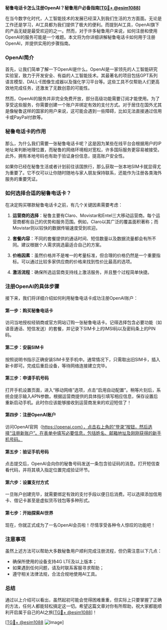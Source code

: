 **秘鲁电话卡怎么注册OpenAI？秘鲁用户必备指南[[TG💪+ @esim1088](https://t.me/s/esim1088)]**

在当今数字化时代，人工智能技术的发展已经深入到我们生活的方方面面。无论是工作还是学习，AI工具都为我们提供了极大的便利。而提到AI工具，OpenAI旗下的产品无疑是最受欢迎的之一。然而，对于许多秘鲁用户来说，如何注册和使用OpenAI的服务可能是一个难题。本文将为你详细讲解秘鲁电话卡如何用于注册OpenAI，并提供实用的步骤指南。

### OpenAI简介

首先，让我们简单了解一下OpenAI是什么。OpenAI是一家领先的人工智能研究实验室，致力于开发安全、有益的人工智能技术。其最著名的项目包括GPT系列语言模型、DALL-E图像生成器以及强化学习平台等。这些工具不仅帮助人们更高效地完成任务，还激发了无数创意的可能性。

然而，OpenAI的服务并非完全免费开放，部分高级功能需要订阅才能使用。为了享受这些服务，你需要创建一个账户并绑定有效的支付方式。对于居住在国外尤其是像秘鲁这样的国家的用户来说，这可能会遇到一些障碍，比如无法直接通过信用卡或PayPal付款等。

### 秘鲁电话卡的作用

那么，为什么我们需要一张秘鲁电话卡呢？这是因为某些在线平台会根据用户的IP地址来判断地理位置，而秘鲁的网络环境相对宽松，许多国际服务更容易被接受。此外，拥有本地号码也有助于验证身份信息，提高账户安全性。

如果你已经在秘鲁生活或者计划前往该国旅行，那么获取一张本地SIM卡就显得尤为重要了。它不仅可以让你随时随地与家人朋友保持联系，还能作为注册各类海外服务的重要凭证。

### 如何选择合适的秘鲁电话卡？

在决定购买哪款秘鲁电话卡之前，有几个关键因素需要考虑：

1. **运营商的选择**：秘鲁主要有Claro、Movistar和Entel三大移动运营商。每个运营商都有自己的优势和服务范围。例如，Claro以其广泛的覆盖面积著称；而Movistar则以较快的数据传输速度受到欢迎。
   
2. **套餐内容**：不同的套餐提供的通话时间、短信数量以及数据流量都会有所不同。建议根据个人需求挑选最适合自己的方案。

3. **价格因素**：虽然价格并不是唯一的考量标准，但合理的价格仍然是一个重要指标。可以通过比较多家供应商的价格来找到性价比最高的选项。

4. **激活流程**：确保所选运营商支持线上激活服务，并且整个过程简单快捷。

### 注册OpenAI的具体步骤

接下来，我们将详细介绍如何利用秘鲁电话卡成功注册OpenAI账户：

#### 第一步：购买秘鲁电话卡
访问当地授权经销商或官方网站订购一张秘鲁电话卡。记得选择包含必要功能（如语音通话、短信发送）的套餐，并记录下SIM卡上的IMSI码以及密码条上的PIN码。

#### 第二步：安装SIM卡
按照说明书指示正确安装SIM卡至手机中。通常情况下，只需取出旧SIM卡，插入新卡即可。完成后重启设备，等待网络连接建立完毕。

#### 第三步：申请手机号码
打开手机设置页面，进入“移动网络”选项，点击“启用自动配置”。稍等片刻后，系统会提示输入APN参数。根据运营商提供的具体指引填写相应信息，保存设置后重新启动手机。此时你应该能够接收到运营商发来的欢迎短信了！

#### 第四步：注册OpenAI账户
访问OpenAI官网（https://openai.com），点击右上角的“登录”按钮，然后选择“注册新账户”。在表单中填写必要信息，包括姓名、邮箱地址及刚刚获得的新手机号码。

#### 第五步：验证手机号码
点击提交后，OpenAI会向你的秘鲁号码发送一条包含验证码的消息。打开短信查看代码，并将其填入指定位置完成验证环节。

#### 第六步：设置支付方式
一旦账户创建完毕，就需要绑定有效的支付手段以便日后消费。可以选择添加信用卡、借记卡甚至是虚拟货币钱包等多种形式。

#### 第七步：开始探索AI世界
现在，你就正式成为了一名OpenAI会员啦！尽情享受各种令人惊叹的功能吧！

### 注意事项

虽然上述方法可以帮助大多数秘鲁用户顺利完成注册流程，但仍需注意以下几点：

- 确保所使用的设备支持4G LTE及以上版本；
- 如果遇到任何问题，请及时联系客服寻求帮助；
- 遵守相关法律法规，合法合规地使用AI工具。

### 总结

通过以上介绍可以看出，虽然起初可能会觉得困难重重，但实际上只要掌握了正确的方法，任何人都能轻松搞定这一切。希望这篇文章对你有所帮助，祝大家都能顺利开启属于自己的AI之旅[[TG💪+ @esim1088](https://t.me/s/esim1088)]！

[[TG💪+ @esim1088](https://t.me/s/esim1088) ![Image](https://i.postimg.cc/4NQfJmqS/Snipaste-2025-05-13-00-14-12.png)]